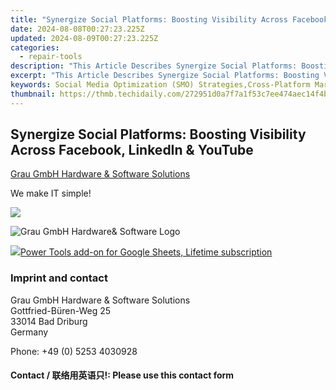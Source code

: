```yaml
---
title: "Synergize Social Platforms: Boosting Visibility Across Facebook, LinkedIn & YouTube"
date: 2024-08-08T00:27:23.225Z
updated: 2024-08-09T00:27:23.225Z
categories:
  - repair-tools
description: "This Article Describes Synergize Social Platforms: Boosting Visibility Across Facebook, LinkedIn & YouTube"
excerpt: "This Article Describes Synergize Social Platforms: Boosting Visibility Across Facebook, LinkedIn & YouTube"
keywords: Social Media Optimization (SMO) Strategies,Cross-Platform Marketing Campaigns,Increasing Brand Awareness on Social Networks,Maximizing Engagement in Facebook, LinkedIn, and YouTube,Integrated Social Media Tactics for Visibility,Comprehveeins Social Media Presence,Leveraging Social Platform Synergies
thumbnail: https://thmb.techidaily.com/272951d0a7f7a1f53c7ee474aec14f4b7a67f49064e3845b52b4ea1d0a9fa3cd.png
---
```


## Synergize Social Platforms: Boosting Visibility Across Facebook, LinkedIn & YouTube

[Grau GmbH Hardware & Software Solutions](https://main.grauonline.de/)

We make IT simple!

<!-- affiliate ads begin -->
<a href="https://shop.incomedia.eu/order/checkout.php?PRODS=12730965&QTY=1&AFFILIATE=108875&CART=1"><img src="https://incomedia.eu/files/images/affiliates/w5/03_WBSX5_728x90_red_CTA.jpg" border="0"></a>
<!-- affiliate ads end -->
![Grau GmbH Hardware& Software Logo](https://main.grauonline.de/wp-content/uploads/2021/05/output-onlinepngtools.png)

<!-- affiliate ads begin -->
<a href="https://secure.2checkout.com/order/checkout.php?PRODS=4726807&QTY=1&AFFILIATE=108875&CART=1"><img src="https://secure.avangate.com/images/merchant/c14a8df1e1b4d5297e9cb30cb34d5a00/products/copy_copy_power-tools-48.png" border="0">Power Tools add-on for Google Sheets, Lifetime subscription</a>
<!-- affiliate ads end -->
### Imprint and contact

 Grau GmbH Hardware & Software Solutions  
 Gottfried-Büren-Weg 25  
 33014 Bad Driburg  
 Germany

Phone: +49 (0) 5253 4030928

#### Contact / 联络用英语只!: Please use this contact form

<ins class="adsbygoogle"
     style="display:block"
     data-ad-format="autorelaxed"
     data-ad-client="ca-pub-7571918770474297"
     data-ad-slot="1223367746"></ins>



<ins class="adsbygoogle"
     style="display:block"
     data-ad-client="ca-pub-7571918770474297"
     data-ad-slot="8358498916"
     data-ad-format="auto"
     data-full-width-responsive="true"></ins>


